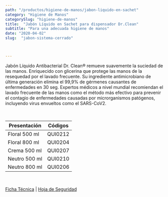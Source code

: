 ```yaml
---
path: "/productos/higiene-de-manos/jabon-liquido-en-sachet"
category: "Higiene de Manos"
categorySlug: "higiene-de-manos"
title:  "Jabón Líquido en Sachet para dispensador Dr.Clean"
subtitle: "Para una adecuada higiene de manos"
date: "2020-04-02"
slug:  "jabon-sistema-cerrado"



---
```

Jabón Líquido Antibacterial Dr. Clean® remueve suavemente la suciedad de las manos. Enriquecido con glicerina que protege las manos de la resequedad por el lavado frecuente. Su ingrediente antimicrobiano de última generación elimina el 99,9% de gérmenes causantes de enfermedades en 30 seg. Expertos médicos a nivel mundial recomiendan el lavado frecuente de las manos como el método más efectivo para prevenir el contagio de enfermedades causadas por microrganismos patógenos, incluyendo virus envueltos como el SARS-CoV2.

<br>
<table class="min-w-full md:min-w-0 divide-y-0 divide-gray-200">
          <thead class=" bg-white">
            <tr>
              <th scope="col" class="px-6 text-center text-xs font-medium text-blue-500 uppercase tracking-wider">
                Presentación
              </th>
              <th scope="col" class="px-6 py-3 text-center text-xs font-medium text-blue-500 uppercase tracking-wider">
                Códigos
              </th>
            </tr>
          </thead>
          <tbody>
            <tr class="bg-gray-400">
              <td class="px-6 py-4 whitespace-nowrap text-sm text-gray-700 text-center">
              Floral 500 ml
              </td>
              <td class="px-6 py-4 whitespace-nowrap text-sm text-gray-700 text-center">
              QUI0212
              </td>
            </tr> 
            <tr class="bg-gray-200">
              <td class="px-6 py-4 whitespace-nowrap text-sm text-gray-700 text-center">
              Floral 800 ml
              </td>
              <td class="px-6 py-4 whitespace-nowrap text-sm text-gray-700 text-center">
              QUI0204
              </td>
            </tr> 
            <tr class="bg-gray-400">
              <td class="px-6 py-4 whitespace-nowrap text-sm text-gray-700 text-center">
              Crema 500 ml
              </td>
              <td class="px-6 py-4 whitespace-nowrap text-sm text-gray-700 text-center">
              QUI0207
              </td>
            </tr> 
            <tr class="bg-gray-200">
              <td class="px-6 py-4 whitespace-nowrap text-sm text-gray-700 text-center">
              Neutro 500 ml
              </td>
              <td class="px-6 py-4 whitespace-nowrap text-sm text-gray-700 text-center">
              QUI0210
              </td>
            </tr> 
            <tr class="bg-gray-400">
              <td class="px-6 py-4 whitespace-nowrap text-sm text-gray-700 text-center">
              Neutro 800 ml
              </td>
              <td class="px-6 py-4 whitespace-nowrap text-sm text-gray-700 text-center">
              QUI0206
              </td>
            </tr> 
          </tbody>
        </table>
        <br>

 <a href="../../../files/FT-jabon-liquido-antibacterial.pdf" target="_blank" rel="noopener">Ficha Técnica</a> | 
 <a href="../../../files/MSDS-jabon-liquido-antibacterial.pdf" target="_blank" rel="noopener">Hoja de Seguridad</a>



        

